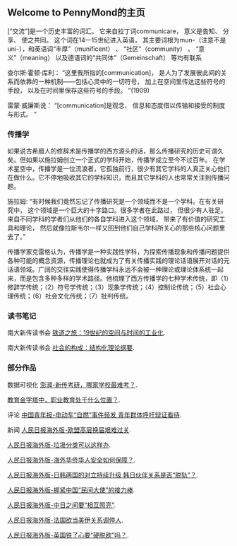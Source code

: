## Welcome to PennyMond的主页

[“交流”]是一个历史丰富的词汇。 它来自拉丁词communicare， 意义是告知、 分享、 使之共同。 这个词在14—15世纪进入英语， 其主要词根为mun-（注意不是uni-），和英语词“丰厚”（munificent） 、 “社区”（community） 、 “意义”（meaning） 以及德语词的“共同体”（Gemeinschaft） 等均有联系

查尔斯·霍顿·库利： “这里我所指的[communication]， 是人为了发展彼此间的关系而依靠的一种机制——包括心灵中的一切符号， 加上在空间里传达这些符号的手段， 以及在时间里保存这些符号的手段。 ”(1909)

雷蒙·威廉斯说： “[communication]是观念、 信息和态度借以传输和接受的制度与形式。 ”

### 传播学

如果说古希腊人的修辞术是传播学的西方源头的话，那么传播研究的历史可谓久矣。但如果以施拉姆创立一个正式的学科开始，传播学成立至今不过百年。
在学术星空中，传播学是一位流浪者，它孤独前行，很少有其它学科的人真正关心他们在做什么。它不停地吸收其它的学科知识，而且其它学科的人也常常关注到传播问题。

施拉姆: “有时候我们竟然忘记了传播研究是一个领域而不是一个学科。在有关研究中， 这个领域是一个巨大的十字路口。很多学者在此路过， 但很少有人驻足。来自不同学科的学者们从他们的各自学科进入这个领域， 带来了有价值的研究工具和理论， 然后就像拉斯韦尔一样又回到他们自己学科所关心的那些核心问题里去了。”

传播学家克雷格认为，传播学是一种实践性学科，为探索传播现象和传播问题提供各种可能的概念资源，传播理论也就成为了有关传播实践的理论话语展开对话的元话语领域。广阔的交往实践使得传播学科永远不会被一种理论或理论体系统一起来，而是包含多种多样的学术路径。他梳理了西方传播学的七种学术传统，即（1）修辞学传统；（2）符号学传统；（3）现象学传统；（4）控制论传统；（5）社会心理传统；（6）社会文化传统；（7）批判传统。


### 读书笔记
南大新传读书会 [铁道之旅：19世纪的空间与时间的工业化](https://mp.weixin.qq.com/s/6auC5NovA0MIJV8K7mc78w).

南大新传读书会 [社会的构成：结构化理论纲要](https://mp.weixin.qq.com/s/mMRspKMqteMxnvR7IYuwHg).

### 部分作品
数据可视化 [澎湃-新传考研，哪家学校最难考？](https://m.thepaper.cn/newsDetail_forward_3396485).

 [教育金字塔中，职业教育处于什么位置？](https://m.thepaper.cn/newsDetail_forward_4306356).

评论 [中国青年报-电动车“自燃”事件频发 青年群体呼吁辩证看待](http://zqb.cyol.com/html/2019-06/27/nw.D110000zgqnb_20190627_1-09.htm).

新闻 [人民日报海外版-欧盟高层换届艰难过关](http://paper.people.com.cn/rmrbhwb/html/2019-07/11/content_1935428.htm).

[人民日报海外版-垃圾分类可以这样办](http://paper.people.com.cn/rmrbhwb/html/2019-07/22/content_1937219.htm).

[人民日报海外版-海外华侨华人安全如何保障？](http://paper.people.com.cn/rmrbhwb/html/2019-07/26/content_1938097.htm).

[人民日报海外版-日韩两国的对立持续升级 韩日伙伴关系是否“脱轨”？](http://japan.people.com.cn/n1/2019/0808/c35421-31284077.html).

[人民日报海外版-握紧中国“民间大使”的接力棒](http://politics.people.com.cn/n1/2019/0821/c1001-31307844.html).

[人民日报海外版-中日之间要“相互照亮”](http://world.people.com.cn/n1/2019/0822/c1002-31309490.html).

[人民日报海外版-法国欲当美伊关系调停人](http://world.people.com.cn/n1/2019/0831/c1002-31329093.html).

[人民日报海外版-英国铁了心要“硬脱欧”吗？](http://world.people.com.cn/n1/2019/0903/c1002-31332626.html).





